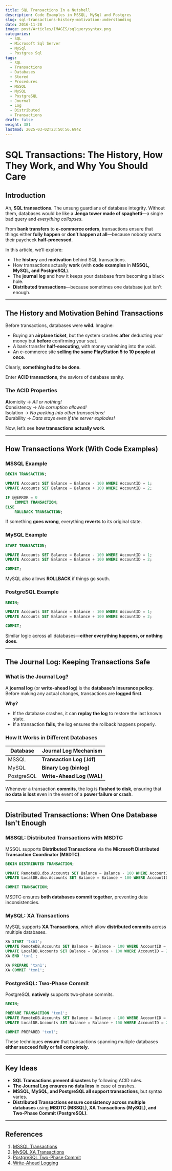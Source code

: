 ```yaml
---
title: SQL Transactions In a Nutshell
description: Code Examples in MSSQL, MySql and Postgres
slug: sql-transactions-history-motivation-understanding
date: 2016-11-28
image: post/Articles/IMAGES/sqlquerysyntax.png
categories:
  - SQL
  - Microsoft Sql Server
  - MySql
  - Postgres Sql
tags:
  - SQL
  - Transactions
  - Databases
  - Stored
  - Procedures
  - MSSQL
  - MySQL
  - PostgreSQL
  - Journal
  - Log
  - Distributed
  - Transactions
draft: false
weight: 381
lastmod: 2025-03-02T23:50:56.694Z
---
```

# SQL Transactions: The History, How They Work, and Why You Should Care

## Introduction

Ah, **SQL transactions**. The unsung guardians of database integrity. Without them, databases would be like a **Jenga tower made of spaghetti**—a single bad query and *everything collapses*.

From **bank transfers** to **e-commerce orders**, transactions ensure that things either **fully happen** or **don’t happen at all**—because nobody wants their paycheck **half-processed**.

In this article, we’ll explore:

* The **history** and **motivation** behind SQL transactions.
* How transactions actually **work** (with **code examples** in **MSSQL, MySQL, and PostgreSQL**).
* The **journal log** and how it keeps your database from becoming a black hole.
* **Distributed transactions**—because sometimes one database just isn't enough.

***

## The History and Motivation Behind Transactions

Before transactions, databases were **wild**. Imagine:

* Buying an **airplane ticket**, but the system crashes **after** deducting your money but **before** confirming your seat.
* A bank transfer **half-executing**, with money vanishing into the void.
* An e-commerce site **selling the same PlayStation 5 to 10 people at once**.

Clearly, **something had to be done**.

Enter **ACID transactions**, the saviors of database sanity.

### The ACID Properties

**A**tomicity → *All or nothing!*\
**C**onsistency → *No corruption allowed!*\
**I**solation → *No peeking into other transactions!*\
**D**urability → *Data stays even if the server explodes!*

Now, let’s see **how transactions actually work**.

***

## How Transactions Work (With Code Examples)

### MSSQL Example

```sql
BEGIN TRANSACTION;

UPDATE Accounts SET Balance = Balance - 100 WHERE AccountID = 1;
UPDATE Accounts SET Balance = Balance + 100 WHERE AccountID = 2;

IF @@ERROR = 0
    COMMIT TRANSACTION;
ELSE
    ROLLBACK TRANSACTION;
```

If something **goes wrong**, everything **reverts** to its original state.

### MySQL Example

```sql
START TRANSACTION;

UPDATE Accounts SET Balance = Balance - 100 WHERE AccountID = 1;
UPDATE Accounts SET Balance = Balance + 100 WHERE AccountID = 2;

COMMIT;
```

MySQL also allows **ROLLBACK** if things go south.

### PostgreSQL Example

```sql
BEGIN;

UPDATE Accounts SET Balance = Balance - 100 WHERE AccountID = 1;
UPDATE Accounts SET Balance = Balance + 100 WHERE AccountID = 2;

COMMIT;
```

Similar logic across all databases—**either everything happens, or nothing does**.

***

## The Journal Log: Keeping Transactions Safe

### What is the Journal Log?

A **journal log** (or **write-ahead log**) is the **database’s insurance policy**. Before making any actual changes, transactions are **logged first**.

**Why?**

* If the database crashes, it can **replay the log** to restore the last known state.
* If a transaction **fails**, the log ensures the rollback happens properly.

### How It Works in Different Databases

| Database   | Journal Log Mechanism      |
| ---------- | -------------------------- |
| MSSQL      | **Transaction Log (.ldf)** |
| MySQL      | **Binary Log (binlog)**    |
| PostgreSQL | **Write-Ahead Log (WAL)**  |

Whenever a transaction **commits**, the log is **flushed to disk**, ensuring that **no data is lost** even in the event of a **power failure or crash**.

***

## Distributed Transactions: When One Database Isn't Enough

### MSSQL: Distributed Transactions with MSDTC

MSSQL supports **Distributed Transactions** via the **Microsoft Distributed Transaction Coordinator (MSDTC)**.

```sql
BEGIN DISTRIBUTED TRANSACTION;

UPDATE RemoteDB.dbo.Accounts SET Balance = Balance - 100 WHERE AccountID = 1;
UPDATE LocalDB.dbo.Accounts SET Balance = Balance + 100 WHERE AccountID = 2;

COMMIT TRANSACTION;
```

MSDTC ensures **both databases commit together**, preventing data inconsistencies.

### MySQL: XA Transactions

MySQL supports **XA Transactions**, which allow **distributed commits** across multiple databases.

```sql
XA START 'txn1';
UPDATE RemoteDB.Accounts SET Balance = Balance - 100 WHERE AccountID = 1;
UPDATE LocalDB.Accounts SET Balance = Balance + 100 WHERE AccountID = 2;
XA END 'txn1';

XA PREPARE 'txn1';
XA COMMIT 'txn1';
```

### PostgreSQL: Two-Phase Commit

PostgreSQL **natively** supports two-phase commits.

```sql
BEGIN;

PREPARE TRANSACTION 'txn1';
UPDATE RemoteDB.Accounts SET Balance = Balance - 100 WHERE AccountID = 1;
UPDATE LocalDB.Accounts SET Balance = Balance + 100 WHERE AccountID = 2;

COMMIT PREPARED 'txn1';
```

These techniques **ensure** that transactions spanning multiple databases **either succeed fully or fail completely**.

***

## Key Ideas

* **SQL Transactions prevent disasters** by following ACID rules.
* **The Journal Log ensures no data loss** in case of crashes.
* **MSSQL, MySQL, and PostgreSQL all support transactions**, but syntax varies.
* **Distributed Transactions ensure consistency across multiple databases** using **MSDTC (MSSQL), XA Transactions (MySQL), and Two-Phase Commit (PostgreSQL)**.

***

## References

1. [MSSQL Transactions](https://learn.microsoft.com/en-us/sql/t-sql/statements/transactions-transact-sql)
2. [MySQL XA Transactions](https://dev.mysql.com/doc/refman/8.0/en/xa.html)
3. [PostgreSQL Two-Phase Commit](https://www.postgresql.org/docs/current/sql-prepare-transaction.html)
4. [Write-Ahead Logging](https://en.wikipedia.org/wiki/Write-ahead_logging)
